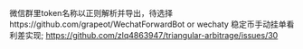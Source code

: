 微信群里token名称以正则解析并导出，待选择https://github.com/grapeot/WechatForwardBot or wechaty
稳定币手动挂单看利差实现;
https://github.com/zlq4863947/triangular-arbitrage/issues/30
